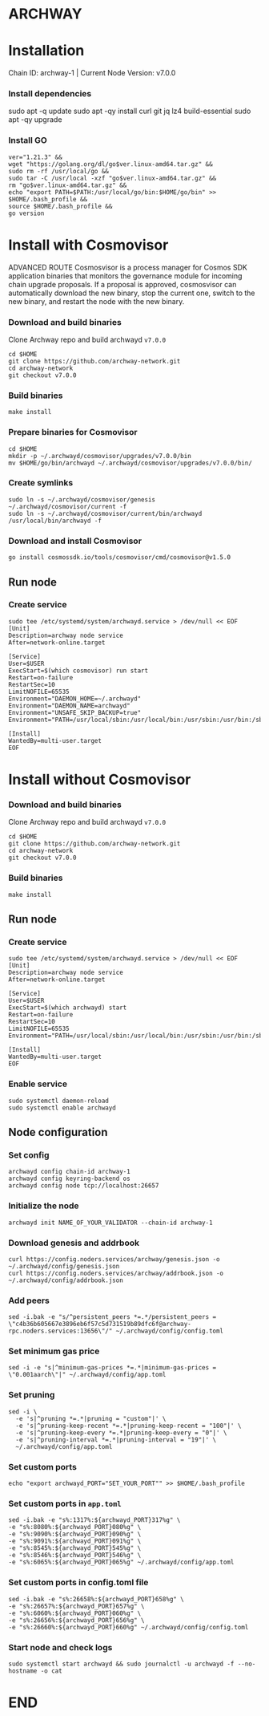 # ARCHWAY

# Installation

Chain ID: archway-1 | Current Node Version: v7.0.0

### Install dependencies
sudo apt -q update
sudo apt -qy install curl git jq lz4 build-essential
sudo apt -qy upgrade

### Install GO
```
ver="1.21.3" &&
wget "https://golang.org/dl/go$ver.linux-amd64.tar.gz" &&
sudo rm -rf /usr/local/go &&
sudo tar -C /usr/local -xzf "go$ver.linux-amd64.tar.gz" &&
rm "go$ver.linux-amd64.tar.gz" &&
echo "export PATH=$PATH:/usr/local/go/bin:$HOME/go/bin" >> $HOME/.bash_profile &&
source $HOME/.bash_profile &&
go version
```

# Install with Cosmovisor
ADVANCED ROUTE
Cosmosvisor is a process manager for Cosmos SDK application binaries that monitors the governance module for incoming chain upgrade proposals. If a proposal is approved, cosmosvisor can automatically download the new binary, stop the current one, switch to the new binary, and restart the node with the new binary.

### Download and build binaries

Clone Archway repo and build archwayd `v7.0.0`
```
cd $HOME
git clone https://github.com/archway-network.git
cd archway-network
git checkout v7.0.0
```

### Build binaries
```
make install
```

### Prepare binaries for Cosmovisor
```
cd $HOME
mkdir -p ~/.archwayd/cosmovisor/upgrades/v7.0.0/bin
mv $HOME/go/bin/archwayd ~/.archwayd/cosmovisor/upgrades/v7.0.0/bin/
```

### Create symlinks
```
sudo ln -s ~/.archwayd/cosmovisor/genesis ~/.archwayd/cosmovisor/current -f
sudo ln -s ~/.archwayd/cosmovisor/current/bin/archwayd /usr/local/bin/archwayd -f
```

### Download and install Cosmovisor
```
go install cosmossdk.io/tools/cosmovisor/cmd/cosmovisor@v1.5.0
```

## Run node

### Create service
```
sudo tee /etc/systemd/system/archwayd.service > /dev/null << EOF
[Unit]
Description=archway node service
After=network-online.target

[Service]
User=$USER
ExecStart=$(which cosmovisor) run start
Restart=on-failure
RestartSec=10
LimitNOFILE=65535
Environment="DAEMON_HOME=~/.archwayd"
Environment="DAEMON_NAME=archwayd"
Environment="UNSAFE_SKIP_BACKUP=true"
Environment="PATH=/usr/local/sbin:/usr/local/bin:/usr/sbin:/usr/bin:/sbin:/bin:/usr/games:/usr/local/games:/snap/bin:~/.archwayd/cosmovisor/current/bin"

[Install]
WantedBy=multi-user.target
EOF
```

# Install without Cosmovisor

### Download and build binaries

Clone Archway repo and build archwayd `v7.0.0`
```
cd $HOME
git clone https://github.com/archway-network.git
cd archway-network
git checkout v7.0.0
```

### Build binaries
```
make install
```

## Run node

### Create service
```
sudo tee /etc/systemd/system/archwayd.service > /dev/null << EOF
[Unit]
Description=archway node service
After=network-online.target

[Service]
User=$USER
ExecStart=$(which archwayd) start
Restart=on-failure
RestartSec=10
LimitNOFILE=65535
Environment="PATH=/usr/local/sbin:/usr/local/bin:/usr/sbin:/usr/bin:/sbin:/bin:/usr/games:/usr/local/games:/snap/bin"

[Install]
WantedBy=multi-user.target
EOF
```

### Enable service
```
sudo systemctl daemon-reload
sudo systemctl enable archwayd
```
## Node configuration

### Set config
```
archwayd config chain-id archway-1
archwayd config keyring-backend os
archwayd config node tcp://localhost:26657
```

### Initialize the node
```
archwayd init NAME_OF_YOUR_VALIDATOR --chain-id archway-1
```

### Download genesis and addrbook
```
curl https://config.noders.services/archway/genesis.json -o ~/.archwayd/config/genesis.json
curl https://config.noders.services/archway/addrbook.json -o ~/.archwayd/config/addrbook.json
```



### Add peers
```
sed -i.bak -e "s/^persistent_peers *=.*/persistent_peers = \"c4b36b605667e3896eb6f57c5d731519b89dfc6f@archway-rpc.noders.services:13656\"/" ~/.archwayd/config/config.toml
```


### Set minimum gas price
```
sed -i -e "s|^minimum-gas-prices *=.*|minimum-gas-prices = \"0.001aarch\"|" ~/.archwayd/config/app.toml
```


### Set pruning
```
sed -i \
  -e 's|^pruning *=.*|pruning = "custom"|' \
  -e 's|^pruning-keep-recent *=.*|pruning-keep-recent = "100"|' \
  -e 's|^pruning-keep-every *=.*|pruning-keep-every = "0"|' \
  -e 's|^pruning-interval *=.*|pruning-interval = "19"|' \
  ~/.archwayd/config/app.toml
```

### Set custom ports
```
echo "export archwayd_PORT="SET_YOUR_PORT"" >> $HOME/.bash_profile
```

### Set custom ports in `app.toml`
```
sed -i.bak -e "s%:1317%:${archwayd_PORT}317%g" \
-e "s%:8080%:${archwayd_PORT}080%g" \
-e "s%:9090%:${archwayd_PORT}090%g" \
-e "s%:9091%:${archwayd_PORT}091%g" \
-e "s%:8545%:${archwayd_PORT}545%g" \
-e "s%:8546%:${archwayd_PORT}546%g" \
-e "s%:6065%:${archwayd_PORT}065%g" ~/.archwayd/config/app.toml
```

### Set custom ports in config.toml file
```
sed -i.bak -e "s%:26658%:${archwayd_PORT}658%g" \
-e "s%:26657%:${archwayd_PORT}657%g" \
-e "s%:6060%:${archwayd_PORT}060%g" \
-e "s%:26656%:${archwayd_PORT}656%g" \
-e "s%:26660%:${archwayd_PORT}660%g" ~/.archwayd/config/config.toml
```

### Start node and check logs
```
sudo systemctl start archwayd && sudo journalctl -u archwayd -f --no-hostname -o cat
```

# END
